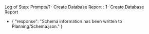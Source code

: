 Log of Step: Prompts/1- Create Database Report : 1- Create Database Report


 - {
  "response": "Schema information has been written to Planning/Schema.json."
}